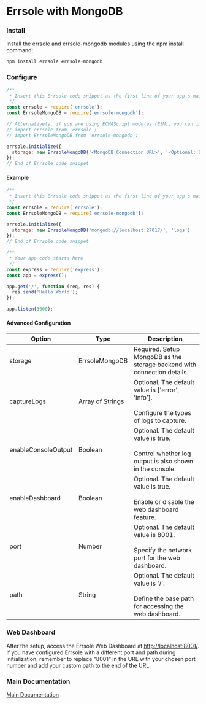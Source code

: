 # Errsole with MongoDB

### Install

Install the errsole and errsole-mongodb modules using the npm install command:

```bash
npm install errsole errsole-mongodb
```

### Configure

```javascript
/**
 * Insert this Errsole code snippet as the first line of your app's main file
 */
const errsole = require('errsole');
const ErrsoleMongoDB = require('errsole-mongodb');

// Alternatively, if you are using ECMAScript modules (ESM), you can import the modules as follows:
// import errsole from 'errsole';
// import ErrsoleMongoDB from 'errsole-mongodb';

errsole.initialize({
  storage: new ErrsoleMongoDB('<MongoDB Connection URL>', '<Optional: Database Name>', '<Optional: MongoDB Client Options>')
});
// End of Errsole code snippet
```

#### Example

```javascript
/**
 * Insert this Errsole code snippet as the first line of your app's main file
 */
const errsole = require('errsole');
const ErrsoleMongoDB = require('errsole-mongodb');

errsole.initialize({
  storage: new ErrsoleMongoDB('mongodb://localhost:27017/', 'logs')
});
// End of Errsole code snippet

/**
 * Your app code starts here
 */
const express = require('express');
const app = express();

app.get('/', function (req, res) {
  res.send('Hello World');
});

app.listen(3000);
```

#### Advanced Configuration

| **Option**          	| **Type**         	| **Description**                                                                                      	|
|---------------------	|------------------	|------------------------------------------------------------------------------------------------------	|
| storage             	| ErrsoleMongoDB   	| Required. Setup MongoDB as the storage backend with connection details.                              	|
| captureLogs         	| Array of Strings 	| Optional. The default value is ['error', 'info'].<br><br>Configure the types of logs to capture.     	|
| enableConsoleOutput 	| Boolean          	| Optional. The default value is true.<br><br>Control whether log output is also shown in the console. 	|
| enableDashboard     	| Boolean          	| Optional. The default value is true.<br><br>Enable or disable the web dashboard feature.             	|
| port                	| Number           	| Optional. The default value is 8001.<br><br>Specify the network port for the web dashboard.          	|
| path                	| String           	| Optional. The default value is '/'.<br><br>Define the base path for accessing the web dashboard.     	|

### Web Dashboard

After the setup, access the Errsole Web Dashboard at [http://localhost:8001/](http://localhost:8001/). If you have configured Errsole with a different port and path during initialization, remember to replace "8001" in the URL with your chosen port number and add your custom path to the end of the URL.

### Main Documentation

[Main Documentation](/README.md)
